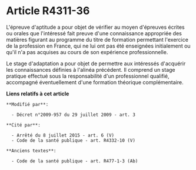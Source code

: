 # Article R4311-36

L'épreuve d'aptitude a pour objet de vérifier au moyen d'épreuves écrites ou orales que l'intéressé fait preuve d'une
connaissance appropriée des matières figurant au programme du titre de formation permettant l'exercice de la profession en
France, qui ne lui ont pas été enseignées initialement ou qu'il n'a pas acquises au cours de son expérience professionnelle.

Le stage d'adaptation a pour objet de permettre aux intéressés d'acquérir les connaissances définies à l'alinéa précédent. Il
comprend un stage pratique effectué sous la responsabilité d'un professionnel qualifié, accompagné éventuellement d'une
formation théorique complémentaire.

**Liens relatifs à cet article**

	**Modifié par**:

	  - Décret n°2009-957 du 29 juillet 2009 - art. 3

	**Cité par**:

	  - Arrêté du 8 juillet 2015 - art. 6 (V)
	  - Code de la santé publique - art. R4332-10 (V)

	**Anciens textes**:

	  - Code de la santé publique - art. R477-1-3 (Ab)
